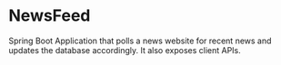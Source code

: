 # NewsFeed
Spring Boot Application that polls a news website for recent news and updates the database accordingly. It also exposes client APIs.

